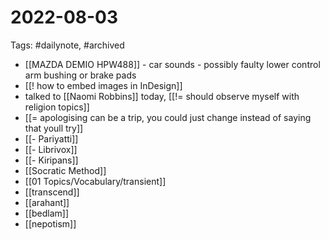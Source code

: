 # 2022-08-03
Tags: #dailynote, #archived 
- [[MAZDA DEMIO HPW488]] - car sounds - possibly faulty lower control arm bushing or brake pads
- [[! how to embed images in InDesign]]
- talked to [[Naomi Robbins]] today, [[!= should observe myself with religion topics]]
- [[= apologising can be a trip, you could just change instead of saying that youll try]]
- [[- Pariyatti]]
- [[- Librivox]]
- [[- Kiripans]]
- [[Socratic Method]]
- [[01 Topics/Vocabulary/transient]]
- [[transcend]]
- [[arahant]]
- [[bedlam]]
- [[nepotism]]


